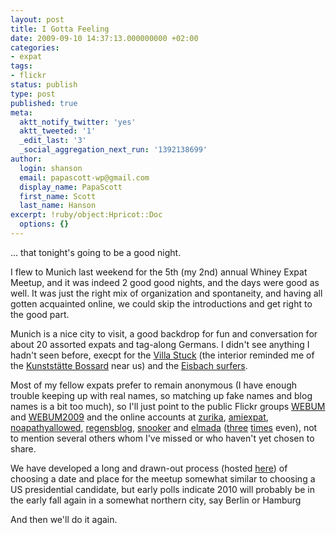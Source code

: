 ```yaml
---
layout: post
title: I Gotta Feeling
date: 2009-09-10 14:37:13.000000000 +02:00
categories:
- expat
tags:
- flickr
status: publish
type: post
published: true
meta:
  aktt_notify_twitter: 'yes'
  aktt_tweeted: '1'
  _edit_last: '3'
  _social_aggregation_next_run: '1392138699'
author:
  login: shanson
  email: papascott-wp@gmail.com
  display_name: PapaScott
  first_name: Scott
  last_name: Hanson
excerpt: !ruby/object:Hpricot::Doc
  options: {}
---
```

<p>... that tonight's going to be a good night.</p>
<p>I flew to Munich last weekend for the 5th (my 2nd) annual Whiney Expat Meetup, and it was indeed 2 good good nights, and the days were good as well. It was just the right mix of organization and spontaneity, and having all gotten acquainted online, we could skip the introductions and get right to the good part.</p>
<p>Munich is a nice city to visit, a good backdrop for fun and conversation for about 20 assorted expats and tag-along Germans. I didn't see anything I hadn't seen before, execpt for the <a href="http://www.villastuck.de/">Villa Stuck</a> (the interior reminded me of the <a href="http://www.bossard.de/">Kunstst&auml;tte Bossard</a> near us) and the <a href="http://en.wikipedia.org/wiki/Eisbach">Eisbach surfers</a>.</p>
<p>Most of my fellow expats prefer to remain anonymous (I have enough trouble keeping up with real names, so matching up fake names and blog names is a bit too much), so I'll just point to the public Flickr groups <a href="http://www.flickr.com/photos/tags/webum/">WEBUM</a> and <a href="http://www.flickr.com/photos/tags/webum2009/">WEBUM2009</a> and the online accounts at <a href="http://www.zurika.com/2009/09/munich-so-many-bloggers.html">zurika</a>, <a href="http://www.amiexpat.com/2009/09/06/weekly-winners-webum-in-munich-6-sep-2009/">amiexpat</a>, <a href="http://noapathyallowed.com/2009/09/08/munich-webmu-2009/">noapathyallowed</a>, <a href="http://www.regensblog.com/2009/09/06/webum-2009-munich/">regensblog</a>, <a href="http://snookspot.blogspot.com/2009/09/random-tuesday-to-infinity-and-beyond.html">snooker</a> and <a href="http://www.elmada.com/?p=6373">elmada</a> (<a href="http://www.elmada.com/?p=6376">three</a> <a href="http://www.elmada.com/?p=6385">times</a> even), not to mention several others whom I've missed or who haven't yet chosen to share.</p>
<p>We have developed a long and drawn-out process (hosted <a href="http://www.expatbloggersingermany.com/">here</a>) of choosing a date and place for the meetup somewhat similar to choosing a US presidential candidate, but early polls indicate 2010 will probably be in the early fall again in a somewhat northern city, say Berlin or Hamburg</p>
<p>And then we'll do it again.</p>
